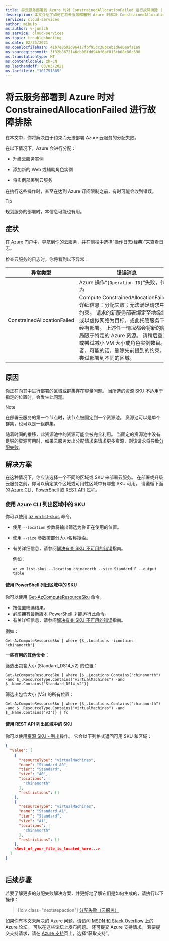```yaml
---
title: 将云服务部署到 Azure 时对 ConstrainedAllocationFailed 进行故障排除 | Microsoft Docs
description: 本文介绍了如何在将云服务部署到 Azure 时解决 ConstrainedAllocationFailed 异常。
services: cloud-services
author: mibufo
ms.author: v-junlch
ms.service: cloud-services
ms.topic: troubleshooting
ms.date: 02/26/2021
ms.openlocfilehash: 41b7e8592d96417fbf95cc38bceb1d6e6aafa1a9
ms.sourcegitcommit: 3f32b8672146cb08fdd94bf6af015cb08c80c390
ms.translationtype: HT
ms.contentlocale: zh-CN
ms.lasthandoff: 03/03/2021
ms.locfileid: "101751885"
---
```

# <a name="troubleshoot-constrainedallocationfailed-when-deploying-a-cloud-service-to-azure"></a>将云服务部署到 Azure 时对 ConstrainedAllocationFailed 进行故障排除

在本文中，你将解决由于约束而无法部署 Azure 云服务的分配失败。

在以下情况下，Azure 会进行分配：

- 升级云服务实例

- 添加新的 Web 或辅助角色实例

- 将实例部署到云服务

在执行这些操作时，甚至在达到 Azure 订阅限制之前，有时可能会收到错误。

> [!TIP]
> 规划服务的部署时，本信息可能也有用。

## <a name="symptom"></a>症状

在 Azure 门户中，导航到你的云服务，并在侧栏中选择“操作日志(经典)”来查看日志。

检查云服务的日志时，你将看到以下异常：

|异常类型  |错误消息  |
|---------|---------|
|ConstrainedAllocationFailed     |Azure 操作“`{Operation ID}`”失败，代码为 Compute.ConstrainedAllocationFailed。 详细信息：分配失败；无法满足请求中的约束。 请求的新服务部署绑定至地缘组，或以虚拟网络为目标，或此托管服务下已经有部署。 上述任一情况都会将新的部署局限于特定的 Azure 资源。 请稍后重试，或尝试减小 VM 大小或角色实例数目。 或者，可能的话，删除先前提到的约束，或尝试部署到不同的区域。|

## <a name="cause"></a>原因

你正在向其中进行部署的区域或群集存在容量问题。 当所选的资源 SKU 不适用于指定的位置时，会发生此问题。

> [!NOTE]
> 在部署云服务的第一个节点时，该节点被固定到一个资源池。 资源池可以是单个群集，也可以是一组群集。
>
> 随着时间的推移，此资源池中的资源可能会被完全利用。 当固定的资源池中没有足够的资源可用时，如果云服务发出分配请求来请求更多资源，则该请求将导致[分配失败](cloud-services-allocation-failures.md)。

## <a name="solution"></a>解决方案

在这种情况下，你应该选择一个不同的区域或 SKU 来部署云服务。 在部署或升级云服务之前，你可以确定某个区域或可用性区域中有哪些 SKU 可用。 请遵循下面的 [Azure CLI](#list-skus-in-region-using-azure-cli)、[PowerShell](#list-skus-in-region-using-powershell) 或 [REST API](#list-skus-in-region-using-rest-api) 过程。

### <a name="list-skus-in-region-using-azure-cli"></a>使用 Azure CLI 列出区域中的 SKU

你可以使用 [az vm list-skus](https://docs.microsoft.com/en-us/cli/azure/vm?view=azure-cli-latest#az_vm_list_skus) 命令。

- 使用 `--location` 参数将输出筛选为你正在使用的位置。
- 使用 `--size` 参数按部分大小名称搜索。
- 有关详细信息，请参阅[解决有关 SKU 不可用的错误](../azure-resource-manager/templates/error-sku-not-available.md#solution-2---azure-cli)指南。

    例如：

    ```azurecli
    az vm list-skus --location chinanorth --size Standard_F --output table
    ```

#### <a name="list-skus-in-region-using-powershell"></a>使用 PowerShell 列出区域中的 SKU

你可以使用 [Get-AzComputeResourceSku](https://docs.microsoft.com/powershell/module/az.compute/get-azcomputeresourcesku) 命令。

- 按位置筛选结果。
- 必须拥有最新版本 PowerShell 才能运行此命令。
- 有关详细信息，请参阅[解决有关 SKU 不可用的错误](../azure-resource-manager/templates/error-sku-not-available.md#solution-1---powershell)指南。

例如：

```azurepowershell
Get-AzComputeResourceSku | where {$_.Locations -icontains "chinanorth"}
```

**一些有用的其他命令：**

筛选出包含大小 (Standard_DS14_v2) 的位置：

```azurepowershell
Get-AzComputeResourceSku | where {$_.Locations.Contains("chinanorth") -and $_.ResourceType.Contains("virtualMachines") -and $_.Name.Contains("Standard_DS14_v2")}
```

筛选出包含大小 (V3) 的所有位置：

```azurepowershell
Get-AzComputeResourceSku | where {$_.Locations.Contains("chinanorth") -and $_.ResourceType.Contains("virtualMachines") -and $_.Name.Contains("v3")} | fc
```

#### <a name="list-skus-in-region-using-rest-api"></a>使用 REST API 列出区域中的 SKU

你可以使用[资源 SKU - 列出](https://docs.microsoft.com/rest/api/compute/resourceskus/list)操作。 它会以下列格式返回可用 SKU 和区域：

```json
{
  "value": [
    {
      "resourceType": "virtualMachines",
      "name": "Standard_A0",
      "tier": "Standard",
      "size": "A0",
      "locations": [
        "chinanorth"
      ],
      "restrictions": []
    },
    {
      "resourceType": "virtualMachines",
      "name": "Standard_A1",
      "tier": "Standard",
      "size": "A1",
      "locations": [
        "chinanorth"
      ],
      "restrictions": []
    },
    <Rest_of_your_file_is_located_here...>
  ]
}
    
```

## <a name="next-steps"></a>后续步骤

若要了解更多的分配失败解决方案，并更好地了解它们是如何生成的，请执行以下操作：

> [!div class="nextstepaction"]
> [分配失败（云服务）](cloud-services-allocation-failures.md)

如果你有本文未解决的 Azure 问题，请访问 [MSDN 和 Stack Overflow](https://www.azure.cn/support/forums/) 上的 Azure 论坛。 可以在这些论坛上发布问题。 还可提交 Azure 支持请求。 若要提交支持请求，请在 [Azure 支持](https://www.azure.cn/support/contact/)页上，选择“获取支持”。

